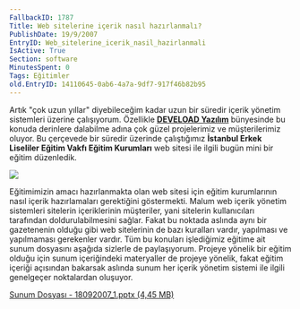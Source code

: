 ```yaml
---
FallbackID: 1787
Title: Web sitelerine içerik nasıl hazırlanmalı?
PublishDate: 19/9/2007
EntryID: Web_sitelerine_icerik_nasil_hazirlanmali
IsActive: True
Section: software
MinutesSpent: 0
Tags: Eğitimler
old.EntryID: 14110645-0ab6-4a7a-9df7-917f46b82b95
---
```

Artık "çok uzun yıllar" diyebileceğim kadar uzun bir süredir içerik
yönetim sistemleri üzerine çalışıyorum. Özellikle [**DEVELOAD
Yazılım**](http://www.deveload.com) bünyesinde bu konuda derinlere
dalabilme adına çok güzel projelerimiz ve müşterilerimiz oluyor. Bu
çerçevede bir süredir üzerinde çalıştığımız **İstanbul Erkek Liseliler
Eğitim Vakfı Eğitim Kurumları** web sitesi ile ilgili bugün mini bir
eğitim düzenledik.

![](http://cdn.daron.yondem.com/assets/1787/18092007_2.jpg)

Eğitimimizin amacı hazırlanmakta olan web sitesi için eğitim
kurumlarının nasıl içerik hazırlamaları gerektiğini göstermekti. Malum
web içerik yönetim sistemleri sitelerin içeriklerinin müşteriler, yani
sitelerin kullanıcıları tarafından doldurulabilmesini sağlar. Fakat bu
noktada aslında aynı bir gazetenenin olduğu gibi web sitelerinin de bazı
kuralları vardır, yapılması ve yapılmaması gerekenler vardır. Tüm bu
konuları işlediğimiz eğitime ait sunum dosyasını aşağıda sizlerle de
paylaşıyorum. Projeye yönelik bir eğitim olduğu için sunum içeriğindeki
materyaller de projeye yönelik, fakat eğitim içeriği açısından bakarsak
aslında sunum her içerik yönetim sistemi ile ilgili genelgeçer
noktalardan oluşuyor.

[Sunum Dosyası - 18092007\_1.pptx (4,45
MB)](http://cdn.daron.yondem.com/assets/1787/18092007_1.pptx)


